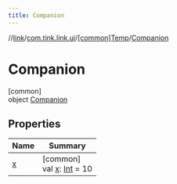 ```yaml
---
title: Companion
---
```

//[link](../../../../index.html)/[com.tink.link.ui](../../index.html)/[[common]Temp](../index.html)/[Companion](index.html)



# Companion



[common]\
object [Companion](index.html)



## Properties


| Name | Summary |
|---|---|
| [x](x.html) | [common]<br>val [x](x.html): [Int](https://kotlinlang.org/api/latest/jvm/stdlib/kotlin/-int/index.html) = 10 |

